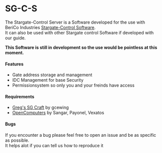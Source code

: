 # SG-C-S
The Stargate-Control Server is a Software developed for the use with BeriCo Industries 
[Stargate-Control Software](https://github.com/BeriCo-Industries/SG-C).<br>
It can also be used with other Stargate control Software if developed with our guide.<br>

**This Software is still in development so the use would be pointless at this moment.**

#### Features
- Gate address storage and management
- IDC Management for base Security
- Permissionsystem so only you and your freinds have access

#### Requirements
- [Greg's SG Craft](http://www.cosc.canterbury.ac.nz/greg.ewing/minecraft/mods/SGCraft/) by gcewing
- [OpenComputers](https://minecraft.curseforge.com/projects/opencomputers) by Sangar, Payonel, Vexatos

#### Bugs
If you encounter a bug please feel free to open an issue and be as specific as possible.<br>
It helps alot if you can tell us how to reproduce it
